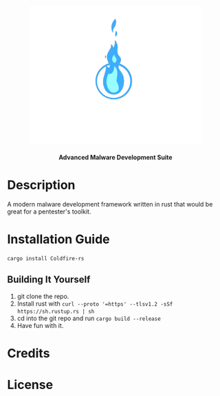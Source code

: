 <p align="center">
<a>
  <img src="logo.png" width="400">
  </a>
  </p>
 <h4 align="center">Advanced Malware Development Suite</h4>


# Description

 A modern malware development framework written in rust that would be great for a pentester's toolkit. 

# Installation Guide
 
    cargo install Coldfire-rs
  
## Building It Yourself
  
  1. git clone the repo.
  2. Install rust with ```curl --proto '=https' --tlsv1.2 -sSf https://sh.rustup.rs | sh```
  3. cd into the git repo and run ```cargo build --release```
  4. Have fun with it.
  
# Credits


# License
